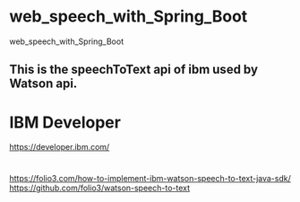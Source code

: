 # web_speech_with_Spring_Boot
web_speech_with_Spring_Boot

## This is the speechToText api of ibm used by Watson api.

# IBM Developer
https://developer.ibm.com/

# 
https://folio3.com/how-to-implement-ibm-watson-speech-to-text-java-sdk/
https://github.com/folio3/watson-speech-to-text
